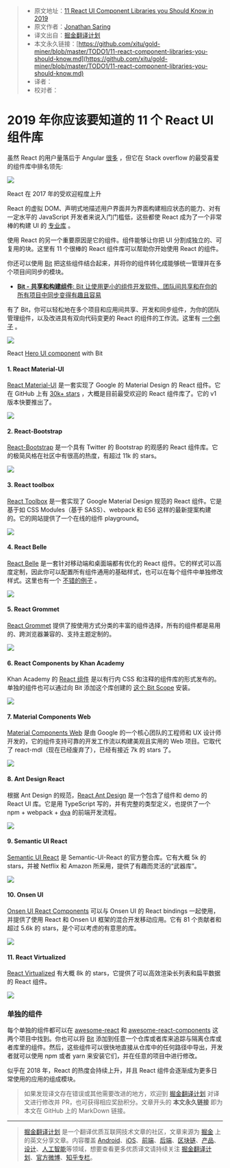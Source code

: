 > * 原文地址：[11 React UI Component Libraries you Should Know in 2019](https://blog.bitsrc.io/11-react-component-libraries-you-should-know-178eb1dd6aa4)
> * 原文作者：[Jonathan Saring](https://blog.bitsrc.io/@JonathanSaring?source=post_header_lockup)
> * 译文出自：[掘金翻译计划](https://github.com/xitu/gold-miner)
> * 本文永久链接：[https://github.com/xitu/gold-miner/blob/master/TODO1/11-react-component-libraries-you-should-know.md](https://github.com/xitu/gold-miner/blob/master/TODO1/11-react-component-libraries-you-should-know.md)
> * 译者：
> * 校对者：

# 2019 年你应该要知道的 11 个 React UI 组件库

虽然 React 的用户量落后于 Angular [很多](https://insights.stackoverflow.com/survey/2017#technology) ，但它在 Stack overflow 的最受喜爱的组件库中排名领先:

![](https://cdn-images-1.medium.com/max/800/1*2nIak4DHSE3NtpxljcLfqQ.png)

React 在 2017 年的受欢迎程度上升

React 的虚拟 DOM、声明式地描述用户界面并为界面构建相应状态的能力、对有一定水平的 JavaScript 开发者来说入门门槛低，这些都使 React 成为了一个非常棒的构建 UI 的 [专业库](https://medium.freecodecamp.org/yes-react-is-taking-over-front-end-development-the-question-is-why-40837af8ab76) 。

使用 React 的另一个重要原因是它的组件。组件能够让你把 UI 分割成独立的、可复用的块。这里有 11 个很棒的 React 组件库可以帮助你开始使用 React 的组件。

你还可以使用 [Bit](https://bitsrc.io) 把这些组件结合起来，并将你的组件转化成能够统一管理并在多个项目间同步的模块。

- [**Bit - 共享和构建组件**: Bit 让使用更小的组件开发软件、团队间共享和在你的所有项目中同步变得有趣且容易](https://bitsrc.io "https://bitsrc.io")

有了 Bit，你可以轻松地在多个项目和应用间共享、开发和同步组件，为你的团队管理组件，以及改进具有双向代码变更的 React 的组件的工作流。这里有 [一个例子](https://bitsrc.io/bit/movie-app) 。

![](https://cdn-images-1.medium.com/max/800/1*EW7hjct1RduBrJj43xHO5g.png)

React [Hero UI component](https://bitsrc.io/bit/movie-app/components/hero) with Bit

#### 1. React Material-UI

[React Material-UI](http://www.material-ui.com/) 是一套实现了 Google 的 Material Design 的 React 组件。它在 GitHub 上有 [30k+ stars](https://github.com/mui-org/material-ui) ，大概是目前最受欢迎的 React 组件库了。它的 v1 版本快要推出了。

![](https://cdn-images-1.medium.com/max/800/1*tbpaxLVm76qcI0S9s_h_rw.png)

#### 2. React-Bootstrap

[React-Bootstrap](https://github.com/react-bootstrap/react-bootstrap) 是一个具有 Twitter 的 Bootstrap 的观感的 React 组件库。它的极简风格在社区中有很高的热度，有超过 11k 的 stars。

![](https://cdn-images-1.medium.com/max/800/1*Z8iv-H53lE0yiEonO7v1vA.png)

#### 3. React toolbox

[React Toolbox](http://react-toolbox.io/#/) 是一套实现了 Google Material Design 规范的 React 组件。它是基于如 CSS Modules（基于 SASS）、webpack 和 ES6 这样的最新提案构建的。它的网站提供了一个在线的组件 playground。

![](https://cdn-images-1.medium.com/max/800/1*3MDbsOlWKBwtLesdEucWeA.png)

#### 4. React Belle

[React Belle](https://github.com/nikgraf/belle) 是一套针对移动端和桌面端都有优化的 React 组件。它的样式可以高度定制，因此你可以配置所有组件通用的基础样式，也可以在每个组件中单独修改样式。这里也有一个 [不错的例子](https://gideonshils.github.io/Belle-With-Bit/) 。

![](https://cdn-images-1.medium.com/max/800/1*pypcfwkxe8omGQpX7YFsIw.png)

#### 5. React Grommet

[React Grommet](http://grommet.io/) 提供了按使用方式分类的丰富的组件选择，所有的组件都是易用的、跨浏览器兼容的、支持主题定制的。

![](https://cdn-images-1.medium.com/max/800/1*70XQ6onrhXheDfMcCHY6uA.png)

#### 6. React Components by Khan Academy

Khan Academy 的 [React 组件](http://khan.github.io/react-components/) 是以有行内 CSS 和注释的组件库的形式发布的。单独的组件也可以通过向 Bit 添加这个库创建的 [这个 Bit Scope](https://bitsrc.io/khan/react-components#components) 安装。

![](https://cdn-images-1.medium.com/max/800/1*0ioHWySqvLlW4J5HPhN1wA.png)

#### 7. Material Components Web

[Material Components Web](https://material.io/components/web/) 是由 Google 的一个核心团队的工程师和 UX 设计师开发的，它的组件支持可靠的开发工作流以构建美观且实用的 Web 项目。它取代了 react-mdl（现在已经废弃了），已经有接近 7k 的 stars 了。

![](https://cdn-images-1.medium.com/max/800/1*XhhTfN5l25iIP5lL6RIhKA.png)

#### 8. Ant Design React

根据 Ant Design 的规范，[React Ant Design](https://ant.design/docs/react/introduce) 是一个包含了组件和 demo 的 React UI 库。它是用 TypeScript 写的，并有完整的类型定义，也提供了一个 npm + webpack + [dva](https://github.com/dvajs/dva) 的前端开发流程。

![](https://cdn-images-1.medium.com/max/800/1*m20KzN0Yo1Mn_TBzCCs1JA.png)

#### 9. Semantic UI React

[Semantic UI React](https://react.semantic-ui.com/) 是 Semantic-UI-React 的官方整合库。它有大概 5k 的 stars，并被 Netflix 和 Amazon 所采用，提供了有趣而灵活的“武器库”。

![](https://cdn-images-1.medium.com/max/800/1*ifnxZvzp3gVZOj1pTlGl7w.png)

#### 10. Onsen UI

[Onsen UI React Components](https://onsen.io/react/) 可以与 Onsen UI 的 React bindings 一起使用，并提供了使用 React 和 Onsen UI 框架的混合开发移动应用。它有 81 个贡献者和超过 5.6k 的 stars，是个可以考虑的有意思的库。

![](https://cdn-images-1.medium.com/max/800/1*wUCqvq-3Sp2Vbx0TmTdzdg.png)

#### 11. React Virtualized

[React Virtualized](https://github.com/bvaughn/react-virtualized) 有大概 8k 的 stars，它提供了可以高效渲染长列表和扁平数据的 React 组件。

![](https://cdn-images-1.medium.com/max/800/1*Go5Bue8KJGIdBMUt7fvfVQ.png)

### 单独的组件

每个单独的组件都可以在 [awesome-react](https://github.com/enaqx/awesome-react) 和 [awesome-react-components](https://github.com/brillout/awesome-react-components) 这两个项目中找到。你也可以将 [Bit](https://bitsrc.io/) 添加到任意一个仓库或者库来追踪与隔离仓库或者库里的组件。然后，这些组件可以很快地直接从仓库中的任何路径中导出，开发者就可以使用 npm 或者 yarn 来安装它们，并在任意的项目中进行修改。

似乎在 2018 年，React 的热度会持续上升，并且 React 组件会逐渐成为更多日常使用的应用的组成模块。

> 如果发现译文存在错误或其他需要改进的地方，欢迎到 [掘金翻译计划](https://github.com/xitu/gold-miner) 对译文进行修改并 PR，也可获得相应奖励积分。文章开头的 **本文永久链接** 即为本文在 GitHub 上的 MarkDown 链接。


---

> [掘金翻译计划](https://github.com/xitu/gold-miner) 是一个翻译优质互联网技术文章的社区，文章来源为 [掘金](https://juejin.im) 上的英文分享文章。内容覆盖 [Android](https://github.com/xitu/gold-miner#android)、[iOS](https://github.com/xitu/gold-miner#ios)、[前端](https://github.com/xitu/gold-miner#前端)、[后端](https://github.com/xitu/gold-miner#后端)、[区块链](https://github.com/xitu/gold-miner#区块链)、[产品](https://github.com/xitu/gold-miner#产品)、[设计](https://github.com/xitu/gold-miner#设计)、[人工智能](https://github.com/xitu/gold-miner#人工智能)等领域，想要查看更多优质译文请持续关注 [掘金翻译计划](https://github.com/xitu/gold-miner)、[官方微博](http://weibo.com/juejinfanyi)、[知乎专栏](https://zhuanlan.zhihu.com/juejinfanyi)。
